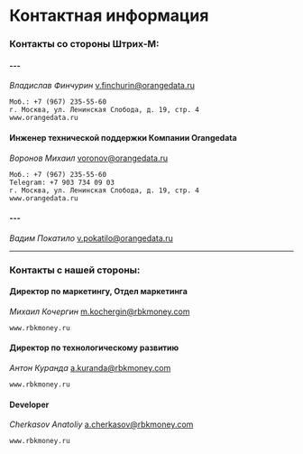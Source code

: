 # Контактная информация


### Контакты со стороны Штрих-М:

 
#### ---
*Владислав Финчурин* <v.finchurin@orangedata.ru>
```
Моб.: +7 (967) 235-55-60
г. Москва, ул. Ленинская Слобода, д. 19, стр. 4
www.orangedata.ru
```

#### Инженер технической поддержки Компании Orangedata
*Воронов Михаил* <voronov@orangedata.ru>
```
Моб.: +7 (967) 235-55-60
Telegram: +7 903 734 09 03
г. Москва, ул. Ленинская Слобода, д. 19, стр. 4
www.orangedata.ru
```
 
#### ---
*Вадим Покатило* <v.pokatilo@orangedata.ru>
 
----
 
### Контакты с нашей стороны:
 
#### Директор по маркетингу, Отдел маркетинга
*Михаил Кочергин* <m.kochergin@rbkmoney.com>
```
www.rbkmoney.ru
```
 
#### Директор по технологическому развитию
*Антон Куранда* <a.kuranda@rbkmoney.com>
```
www.rbkmoney.ru
```
 
#### Developer
*Cherkasov Anatoliy* <a.cherkasov@rbkmoney.com>
```
www.rbkmoney.ru
```
